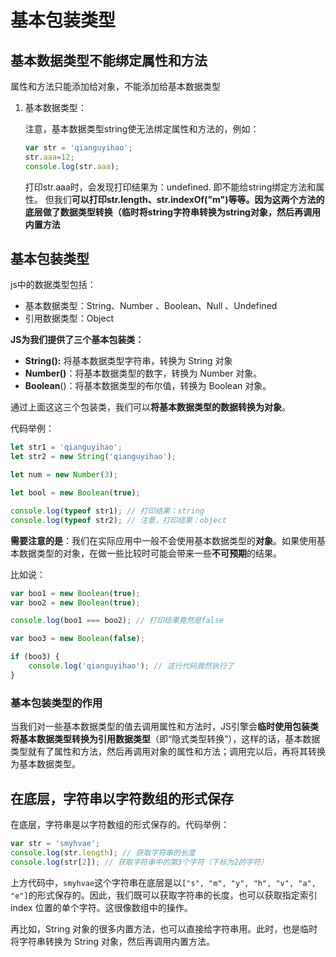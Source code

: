 # 基本包装类型

## 基本数据类型不能绑定属性和方法

属性和方法只能添加给对象，不能添加给基本数据类型

1. 基本数据类型：

   注意，基本数据类型string使无法绑定属性和方法的，例如：

   ```javascript
   var str = 'qianguyihao';
   str.aaa=12;
   console.log(str.aaa);
   ```

   打印str.aaa时，会发现打印结果为：undefined.	即不能给string绑定方法和属性。
   但我们**可以打印str.length、str.indexOf("m")等等。因为这两个方法的底层做了数据类型转换（临时将string字符串转换为string对象，然后再调用内置方法**

## 基本包装类型

js中的数据类型包括：

+ 基本数据类型：String、Number 、Boolean、Null  、Undefined
+ 引用数据类型：Object

**JS为我们提供了三个基本包装类：**

- **String():**	将基本数据类型字符串，转换为 String 对象
- **Number()**：将基本数据类型的数字，转换为 Number 对象。
- **Boolean**()：将基本数据类型的布尔值，转换为 Boolean 对象。

通过上面这这三个包装类，我们可以**将基本数据类型的数据转换为对象**。

代码举例：

```javascript
let str1 = 'qianguyihao';
let str2 = new String('qianguyihao');

let num = new Number(3);

let bool = new Boolean(true);

console.log(typeof str1); // 打印结果：string
console.log(typeof str2); // 注意，打印结果：object
```

**需要注意的是**：我们在实际应用中一般不会使用基本数据类型的**对象**。如果使用基本数据类型的对象，在做一些比较时可能会带来一些**不可预期**的结果。

比如说：

```javascript
var boo1 = new Boolean(true);
var boo2 = new Boolean(true);

console.log(boo1 === boo2); // 打印结果竟然是false
```

```javascript
var boo3 = new Boolean(false);

if (boo3) {
    console.log('qianguyihao'); // 这行代码竟然执行了
}
```

### 基本包装类型的作用

当我们对一些基本数据类型的值去调用属性和方法时，JS引擎会**临时使用包装类将基本数据类型转换为引用数据类型**（即“隐式类型转换”），这样的话，基本数据类型就有了属性和方法，然后再调用对象的属性和方法；调用完以后，再将其转换为基本数据类型。

## 在底层，字符串以字符数组的形式保存

在底层，字符串是以字符数组的形式保存的。代码举例：

```javascript
var str = 'smyhvae';
console.log(str.length); // 获取字符串的长度
console.log(str[2]); // 获取字符串中的第3个字符（下标为2的字符）
```

上方代码中，`smyhvae`这个字符串在底层是以`["s", "m", "y", "h", "v", "a", "e"]`的形式保存的。因此，我们既可以获取字符串的长度，也可以获取指定索引 index 位置的单个字符。这很像数组中的操作。

再比如，String 对象的很多内置方法，也可以直接给字符串用。此时，也是临时将字符串转换为 String 对象，然后再调用内置方法。

